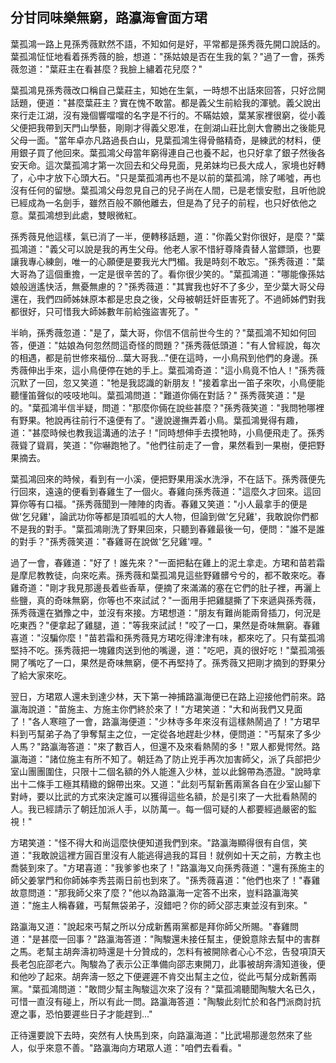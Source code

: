 分甘同味樂無窮，路瀛海會面方珺
------------------------------

葉孤鴻一路上見孫秀薇默然不語，不知如何是好，平常都是孫秀薇先開口說話的。葉孤鴻怔怔地看着孫秀薇的臉，想道："孫姑娘是否在生我的氣？"過了一會，孫秀薇忽道："葉莊主在看甚麼？我臉上繡着花兒麼？"

葉孤鴻見孫秀薇改口稱自己葉莊主，知她在生氣，一時想不出話來回答，只好岔開話題，便道："甚麼葉莊主？實在愧不敢當。都是義父生前給我的渾號。義父說出來行走江湖，沒有幾個響噹噹的名字是不行的。不瞞姑娘，葉某家裡很窮，從小義父便把我帶到天門山學藝，剛剛才得義父恩准，在劍湖山莊比劍大會勝出之後能見父母一面。"當年卓亦凡路過長白山，見葉孤鴻生得骨骼精奇，是練武的材料，便用銀子買了他回來。葉孤鴻父母當年窮得連自己也養不起，也只好拿了銀子然後各安天命。這次葉孤鴻才第一次回去和父母見面，見弟妹均已長大成人，家境也好轉了，心中才放下心頭大石。"只是葉孤鴻再也不是以前的葉孤鴻，除了唏噓，再也沒有任何的留戀。葉孤鴻父母忽見自己的兒子尚在人間，已是老懷安慰，且听他說已經成為一名劍手，雖然百般不願他離去，但是為了兒子的前程，也只好依他之意。葉孤鴻想到此處，雙眼微紅。

孫秀薇見他這樣，氣已消了一半，便轉移話題，道："你義父對你很好，是麼？"葉孤鴻道："義父可以說是我的再生父母。他老人家不惜紆尊降貴替人當鏢頭，也要讓我專心練劍，唯一的心願便是要我光大門楣。我是時刻不敢忘。"孫秀薇道："葉大哥為了這個重擔，一定是很辛苦的了。看你很少笑的。"葉孤鴻道："哪能像孫姑娘般逍遙快活，無憂無慮的？"孫秀薇道："其實我也好不了多少，至少葉大哥父母還在，我們四師姊妹原本都是忠良之後，父母被朝廷奸臣害死了。不過師姊們對我都很好，只可惜我大師姊數年前給強盜害死了。"

半晌，孫秀薇忽道："是了，葉大哥，你信不信前世今生的？"葉孤鴻不知如何回答，便道："姑娘為何忽然問這奇怪的問題？"孫秀薇低頭道："有人曾經說，每次的相遇，都是前世修來福份...葉大哥我..."便在這時，一小鳥飛到他們的身邊。孫秀薇伸出手來，這小鳥便停在她的手上。葉孤鴻奇道："這小鳥竟不怕人！"孫秀薇沉默了一回，忽又笑道："牠是我認識的新朋友！"接着拿出一笛子來吹，小鳥便能聽懂笛聲似的吱吱地叫。葉孤鴻問道："難道你倆在對話？"
孫秀薇笑道："是的。"葉孤鴻半信半疑，問道："那麼你倆在說些甚麼？"孫秀薇笑道："我問牠哪裡有野果。牠說再往前行不遠便有了。"邊說邊撫弄着小鳥。葉孤鴻覺得有趣，道："甚麼時候也教我這溝通的法子！"同時想伸手去摸牠時，小鳥便飛走了。孫秀薇聳了聳肩，笑道："你嚇跑牠了。"他們往前走了一會，果然看到一果樹，便把野果摘去。

葉孤鴻回來的時候，看到有一小溪，便把野果用溪水洗淨，不在話下。孫秀薇便先行回來，遠遠的便看到春雞生了一個火。春雞向孫秀薇道："這麼久才回來。這回算你等有口福。"孫秀薇聞到一陣陣的肉香。春雞又笑道："小人最拿手的便是做'乞兒雞'，論武功你等都是頂呱呱的大人物，但論到做'乞兒雞'，我敢說你們都不是我的對手。"葉孤鴻剛洗了野果回來，只聽到春雞最後一句，便問："誰不是誰的對手？"孫秀薇笑道："春雞哥在說做'乞兒雞'哩。"

過了一會，春雞道："好了！誰先來？"一面把黏在雞上的泥土拿走。方珺和苗若霜是摩尼教教徒，向來吃素。孫秀薇和葉孤鴻見這些野雞髒兮兮的，都不敢來吃。春雞奇道："剛才我見那邊長着些香草，便摘了來滿滿的塞在它們的肚子裡，再灑上些鹽，真的奇味無窮，你等也不來試試？"一面用手把雞腿撕了下來遞與孫秀薇，孫秀薇還在猶豫之中，並沒有來接。方珺想道："朋友有難尚能兩脅插刀，何況是吃東西？"便拿起了雞腿，道："等我來試試！"咬了一口，果然是奇味無窮。春雞喜道："沒騙你麼！"苗若霜和孫秀薇見方珺吃得津津有味，都來吃了。只有葉孤鴻堅持不吃。孫秀薇把一塊雞肉送到他的嘴邊，道："吃吧，真的很好吃！"葉孤鴻張開了嘴吃了一口，果然是奇味無窮，便不再堅持了。孫秀薇又把剛才摘到的野果分了給大家來吃。

翌日，方珺眾人還未到達少林，天下第一神捕路瀛海便已在路上迎接他們前來。路瀛海說道："苗施主、方施主你們終於來了！"方珺笑道："大和尚我們又見面了！"各人寒暄了一會，路瀛海便道："少林寺多年來沒有這樣熱鬧過了！"方珺早料到丐幫弟子為了爭奪幫主之位，一定從各地趕赴少林，便問道："丐幫來了多少人馬？"路瀛海答道："來了數百人，但還不及來看熱鬧的多！"眾人都覺愕然。路瀛海道："諸位施主有所不知了。朝廷為了防止兇手再次加害師父，派了兵部把少室山團團圍住，只限十二個名額的外人能進入少林，並以此錦帶為憑證。"說時拿出十二條手工極其精緻的錦帶出來。又道："此刻丐幫新舊兩黨各自在少室山腳下對峙，要以比武的方式來決定誰可以獲得這些名額，於是引來了一大批看熱鬧的人。我已經請示了朝廷加派人手，以防萬一。每一個可疑的人都要經過嚴密的監視！"

方珺笑道："怪不得大和尚這麼快便知道我們到來。"路瀛海顯得很有自信，笑道："我敢說這裡方圓百里沒有人能逃得過我的耳目！就例如十天之前，方教主也喬裝到來了。"方珺喜道："我爹爹也來了！"路瀛海又向孫秀薇道："還有孫施主的師父姜掌門和你師姊李秀芸兩日前也到來了。"孫秀薇喜道："他們也來了！"春雞故意問道："那我師父來了麼？"他以為路瀛海一定答不出來，豈料路瀛海笑道："施主人稱春雞，丐幫無袋弟子，沒錯吧？你的師父邵志東並沒有到來。"

路瀛海又道："說起來丐幫之所以分成新舊兩黨都是拜你師父所賜。"春雞問道："是甚麼一回事？"路瀛海答道："陶駿還未接任幫主，便銳意除去幫中的害群之馬。老幫主胡奔濤初時還是十分贊成的，怎料有被開除者心心不忿，告發項頂天長老包庇邵老六。陶駿為了表示公正準備向邵志東開刀，此事被胡奔濤知道後，便和他吵了起來。胡奔濤一怒之下便遲遲不肯交出幫主之位，從此丐幫分成新舊兩黨。"葉孤鴻問道："敢問少幫主陶駿這次來了沒有？"葉孤鴻聽聞陶駿大名已久，可惜一直沒有碰上，所以有此一問。路瀛海答道："陶駿此刻忙於和各門派商討抗遼之事，恐怕要遲些日子才能趕到..."

正待還要說下去時，突然有人快馬到來，向路瀛海道："比武場那邊忽然來了些人，似乎來意不善。"路瀛海向方珺眾人道："咱們去看看。"